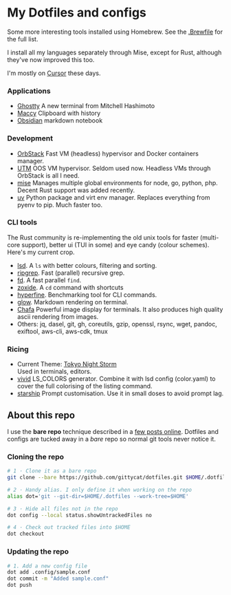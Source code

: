 # My Dotfiles and configs

Some more interesting tools installed using Homebrew. See the [.Brewfile](.Brewfile) for the full list.

I install all my languages separately through Mise, except for Rust, although they've now improved this too.

I'm mostly on [Cursor](https://cursor.com/en) these days.

### Applications
- [Ghostty](https://ghostty.org/) A new terminal from Mitchell Hashimoto
- [Maccy](https://maccy.app/) Clipboard with history
- [Obsidian](https://obsidian.md/) markdown notebook

### Development

- [OrbStack](https://orbstack.dev/) Fast VM (headless) hypervisor and Docker containers manager.
- [UTM](https://mac.getutm.app/) OOS VM hypervisor. Seldom used now. Headless VMs through OrbStack is all I need.
- [mise](https://mise.jdx.dev/) Manages multiple global environments for node, go, python, php. Decent Rust support was added recently.
- [uv](https://docs.astral.sh/uv/) Python package and virt env manager. Replaces everything from pyenv to pip. Much faster too.

### CLI tools
The Rust community is re-implementing the old unix tools for faster (multi-core support), better ui (TUI in some) and eye candy (colour schemes). Here's my current crop.

- [lsd](https://github.com/lsd-rs/lsd). A `ls` with better colours, filtering and sorting.
- [ripgrep](https://github.com/BurntSushi/ripgrep). Fast (parallel) recursive grep.
- [fd](https://github.com/sharkdp/fd). A fast parallel `find`.
- [zoxide](https://github.com/ajeetdsouza/zoxide). A `cd` command with shortcuts
- [hyperfine](https://github.com/sharkdp/hyperfine). Benchmarking tool for CLI commands.
- [glow](https://github.com/charmbracelet/glow). Markdown rendering on terminal.
- [Chafa](https://hpjansson.org/chafa/) Powerful image display for terminals. It also produces high quality ascii rendering from images.
- Others: jq, dasel, git, gh, coreutils, gzip, openssl, rsync, wget, pandoc, exiftool, aws-cli, aws-cdk, tmux

### Ricing
- Current Theme: [Tokyo Night Storm](https://github.com/tokyo-night/tokyo-night-vscode-theme)<br>
Used in terminals, editors.
- [vivid](https://github.com/sharkdp/vivid) LS_COLORS generator. Combine it with lsd config (color.yaml) to cover the full colorising of the listing command.
- [starship](https://starship.rs/) Prompt customisation. Use it in small doses to avoid prompt lag.


## About this repo

I use the __bare repo__ technique described in a [few posts online](https://www.ackama.com/articles/the-best-way-to-store-your-dotfiles-a-bare-git-repository-explained/).
Dotfiles and configs are tucked away in a *bare* repo so normal git tools never notice it.

### Cloning the repo

```zsh
# 1 · Clone it as a bare repo
git clone --bare https://github.com/gittycat/dotfiles.git $HOME/.dotfiles

# 2 · Handy alias. I only define it when working on the repo
alias dot='git --git-dir=$HOME/.dotfiles --work-tree=$HOME'

# 3 · Hide all files not in the repo
dot config --local status.showUntrackedFiles no

# 4 · Check out tracked files into $HOME
dot checkout
```

### Updating the repo

```zsh
# 1. Add a new config file
dot add .config/sample.conf
dot commit -m "Added sample.conf"
dot push
```
